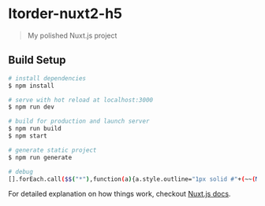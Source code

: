 # ltorder-nuxt2-h5

> My polished Nuxt.js project

## Build Setup

``` bash
# install dependencies
$ npm install

# serve with hot reload at localhost:3000
$ npm run dev

# build for production and launch server
$ npm run build
$ npm start

# generate static project
$ npm run generate

# debug
[].forEach.call($$("*"),function(a){a.style.outline="1px solid #"+(~~(Math.random()*(1<<24))).toString(16)});
```

For detailed explanation on how things work, checkout [Nuxt.js docs](https://nuxtjs.org).
